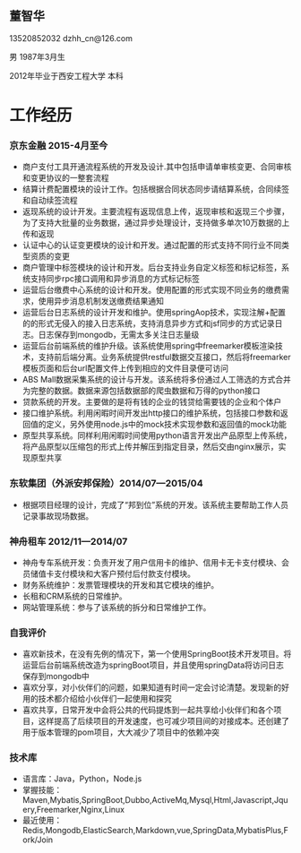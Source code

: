 <!DOCTYPE html>
<html lang="en">
<head>
    <meta charset="UTF-8">
</head>
<body>
    <h2>董智华</h2>
    <p><a style="text-decoration: none" href="tel:13520852032">13520852032</a> <a style="text-decoration: none" href="mailTo:dzhh_cn@126.com">dzhh_cn@126.com</a></p>
    <p>男 1987年3月生</p>
    <p>2012年毕业于西安工程大学 本科</p>
    <h1>工作经历</h1>
    <h3>京东金融 2015-4月至今</h3>
    <ul>
        <li>商户支付工具开通流程系统的开发及设计.其中包括申请单审核变更、合同审核和变更协议的一整套流程</li>
        <li>结算计费配置模块的设计工作。包括根据合同状态同步请结算系统，合同续签和自动续签流程</li>
        <li>返现系统的设计开发。主要流程有返现信息上传，返现审核和返现三个步骤，为了支持大批量的业务数据，通过异步处理设计，支持做多单次10万数据的上传和返现</li>
        <li>认证中心的认证变更模块的设计和开发。通过配置的形式支持不同行业不同类型资质的变更</li>
        <li>商户管理中标签模块的设计和开发。后台支持业务自定义标签和标记标签，系统支持同步rpc接口调用和异步消息的方式标记标签</li>
        <li>运营后台缴费中心系统的设计和开发。使用配置的形式实现不同业务的缴费需求，使用异步消息机制发送缴费结果通知</li>
        <li>运营后台日志系统的设计开发和维护。使用springAop技术，实现注解+配置的的形式无侵入的接入日志系统，支持消息异步方式和jsf同步的方式记录日志。日志保存到mongodb，无需太多关注日志量级</li>
        <li>运营后台前端系统的维护升级。该系统使用spring中freemarker模板渲染技术，支持前后端分离。业务系统提供restful数据交互接口，然后将freemarker模板页面和后台url配置文件上传到相应的文件目录便可访问</li>
        <li>ABS Mall数据采集系统的设计与开发。该系统将多份通过人工筛选的方式合并为完整的数据。数据来源包括数据部的爬虫数据和万得的python接口</li>
        <li>贷款系统的开发。主要做的是将有钱的企业的钱贷给需要钱的企业和个体户</li>
        <li>接口维护系统。利用闲暇时间开发出http接口的维护系统，包括接口参数和返回值的定义，另外使用node.js中的mock技术实现参数和返回值的mock功能</li>
        <li>原型共享系统。同样利用闲暇时间使用python语言开发出产品原型上传系统，将产品原型以压缩包的形式上传并解压到指定目录，然后交由nginx展示，实现原型共享</li>
    </ul>
    <h3>东软集团（外派安邦保险）2014/07—2015/04</h3>
    <ul>
        <li>根据项目经理的设计，完成了“邦到位”系统的开发。该系统主要帮助工作人员记录事故现场数据。</li>
    </ul>
    <h3>神舟租车 2012/11—2014/07</h3>
    <ul>
        <li>神舟专车系统开发：负责开发了用户信用卡的维护、信用卡无卡支付模块、会员储值卡支付模块和大客户预付后付款支付模块。</li>
        <li>财务系统维护：发票管理模块的开发和其它模块的维护。</li>
        <li>长租和CRM系统的日常维护。</li>
        <li>网站管理系统：参与了该系统的拆分和日常维护工作。</li>
    </ul>
    <h3>自我评价</h3>
    <ul>
        <li>喜欢新技术，在没有先例的情况下，第一个使用SpringBoot技术开发项目。将运营后台前端系统改造为springBoot项目，并且使用springData将访问日志保存到mongodb中</li>
        <li>喜欢分享，对小伙伴们的问题，如果知道有时间一定会讨论清楚。发现新的好用的技术都介绍给小伙伴们一起使用和探究</li>
        <li>喜欢共享，日常开发中会将公共的代码提炼到一起共享给小伙伴们和各个项目，这样提高了后续项目的开发速度，也可减少项目间的对接成本。还创建了用于版本管理的pom项目，大大减少了项目中的依赖冲突</li>
    </ul>
    <h3>技术库</h3>
    <ul>
        <li>语言库：Java，Python，Node.js</li>
        <li>掌握技能：Maven,Mybatis,SpringBoot,Dubbo,ActiveMq,Mysql,Html,Javascript,Jquery,Freemarker,Nginx,Linux</li>
        <li>最近使用：Redis,Mongodb,ElasticSearch,Markdown,vue,SpringData,MybatisPlus,Fork/Join</li>
    </ul>
</body>
</html>